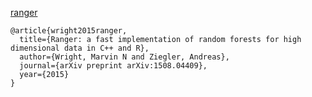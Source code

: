 [ranger](https://github.com/imbs-hl/ranger)


```
@article{wright2015ranger,
  title={Ranger: a fast implementation of random forests for high dimensional data in C++ and R},
  author={Wright, Marvin N and Ziegler, Andreas},
  journal={arXiv preprint arXiv:1508.04409},
  year={2015}
}
```
